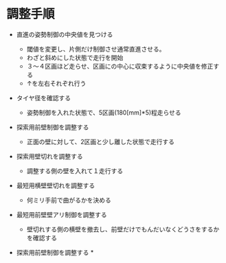 # 調整手順

* 直進の姿勢制御の中央値を見つける
  * 閾値を変更し、片側だけ制御させ通常直進させる。
  * わざと斜めにした状態で走行を開始
  * ３～４区画ほど走らせ、区画にの中心に収束するように中央値を修正する
  * ↑を左右それぞれ行う
* タイヤ径を確認する
  * 姿勢制御を入れた状態で、5区画(180[mm]*5)程走らせる
* 探索用前壁制御を調整する
  * 正面の壁に対して、2区画と少し離した状態で走行する
* 探索用壁切れを調整する
  * 調整する側の壁を入れて１走行する
* 最短用横壁壁切れを調整する
  * 何ミリ手前で曲がるかを決める
* 最短用前壁壁アリ制御を調整する
  * 壁切れする側の横壁を撤去し、前壁だけでもんだいなくどうさをするかを確認する

* 探索用前壁制御を調整する
  * 